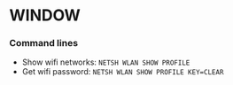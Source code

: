 # WINDOW

### Command lines
+ Show wifi networks: `NETSH WLAN SHOW PROFILE`
+ Get wifi password: `NETSH WLAN SHOW PROFILE KEY=CLEAR`
